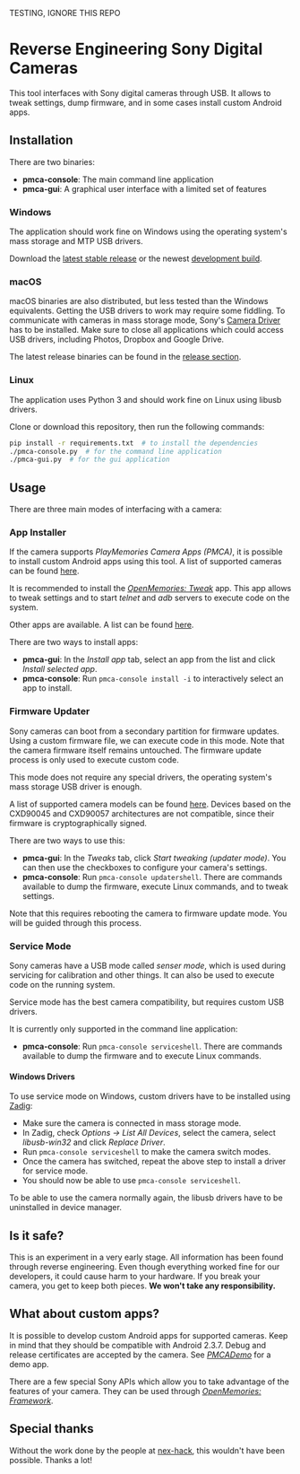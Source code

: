 TESTING, IGNORE THIS REPO

# Reverse Engineering Sony Digital Cameras
This tool interfaces with Sony digital cameras through USB. It allows to tweak settings, dump firmware, and in some cases install custom Android apps.

## Installation
There are two binaries:

* **pmca-console**: The main command line application
* **pmca-gui**: A graphical user interface with a limited set of features

### Windows
The application should work fine on Windows using the operating system's mass storage and MTP USB drivers.

Download the [latest stable release](https://github.com/ma1co/Sony-PMCA-RE/releases/latest) or the newest [development build](https://ci.appveyor.com/project/ma1co/sony-pmca-re/build/artifacts).

### macOS
macOS binaries are also distributed, but less tested than the Windows equivalents. Getting the USB drivers to work may require some fiddling. To communicate with cameras in mass storage mode, Sony's [Camera Driver](https://support.d-imaging.sony.co.jp/mac/driver/11/ja/) has to be installed. Make sure to close all applications which could access USB drivers, including Photos, Dropbox and Google Drive.

The latest release binaries can be found in the [release section](https://github.com/ma1co/Sony-PMCA-RE/releases/latest).

### Linux
The application uses Python 3 and should work fine on Linux using libusb drivers.

Clone or download this repository, then run the following commands:
```bash
pip install -r requirements.txt  # to install the dependencies
./pmca-console.py  # for the command line application
./pmca-gui.py  # for the gui application
```

## Usage
There are three main modes of interfacing with a camera:

### App Installer
If the camera supports *PlayMemories Camera Apps (PMCA)*, it is possible to install custom Android apps using this tool. A list of supported cameras can be found [here](https://openmemories.readthedocs.io/devices.html).

It is recommended to install the [*OpenMemories: Tweak*](https://github.com/ma1co/OpenMemories-Tweak) app. This app allows to tweak settings and to start *telnet* and *adb* servers to execute code on the system.

Other apps are available. A list can be found [here](https://github.com/ma1co/OpenMemories-AppList).

There are two ways to install apps:
* **pmca-gui**: In the *Install app* tab, select an app from the list and click *Install selected app*.
* **pmca-console**: Run `pmca-console install -i` to interactively select an app to install.

### Firmware Updater
Sony cameras can boot from a secondary partition for firmware updates. Using a custom firmware file, we can execute code in this mode. Note that the camera firmware itself remains untouched. The firmware update process is only used to execute custom code.

This mode does not require any special drivers, the operating system's mass storage USB driver is enough.

A list of supported camera models can be found [here](https://openmemories.readthedocs.io/devices.html). Devices based on the CXD90045 and CXD90057 architectures are not compatible, since their firmware is cryptographically signed.

There are two ways to use this:
* **pmca-gui**: In the *Tweaks* tab, click *Start tweaking (updater mode)*. You can then use the checkboxes to configure your camera's settings.
* **pmca-console**: Run `pmca-console updatershell`. There are commands available to dump the firmware, execute Linux commands, and to tweak settings.

Note that this requires rebooting the camera to firmware update mode. You will be guided through this process.

### Service Mode
Sony cameras have a USB mode called *senser mode*, which is used during servicing for calibration and other things. It can also be used to execute code on the running system.

Service mode has the best camera compatibility, but requires custom USB drivers.

It is currently only supported in the command line application:
* **pmca-console**: Run `pmca-console serviceshell`. There are commands available to dump the firmware and to execute Linux commands.

#### Windows Drivers
To use service mode on Windows, custom drivers have to be installed using [Zadig](http://zadig.akeo.ie/):
* Make sure the camera is connected in mass storage mode.
* In Zadig, check *Options -> List All Devices*, select the camera, select *libusb-win32* and click *Replace Driver*.
* Run `pmca-console serviceshell` to make the camera switch modes.
* Once the camera has switched, repeat the above step to install a driver for service mode.
* You should now be able to use `pmca-console serviceshell`.

To be able to use the camera normally again, the libusb drivers have to be uninstalled in device manager.

## Is it safe?
This is an experiment in a very early stage. All information has been found through reverse engineering. Even though everything worked fine for our developers, it could cause harm to your hardware. If you break your camera, you get to keep both pieces. **We won't take any responsibility.**

## What about custom apps?
It is possible to develop custom Android apps for supported cameras. Keep in mind that they should be compatible with Android 2.3.7. Debug and release certificates are accepted by the camera. See [*PMCADemo*](https://github.com/ma1co/PMCADemo) for a demo app.

There are a few special Sony APIs which allow you to take advantage of the features of your camera. They can be used through [*OpenMemories: Framework*](https://github.com/ma1co/OpenMemories-Framework).

## Special thanks
Without the work done by the people at [nex-hack](http://www.personal-view.com/faqs/sony-hack/hack-development), this wouldn't have been possible. Thanks a lot!
